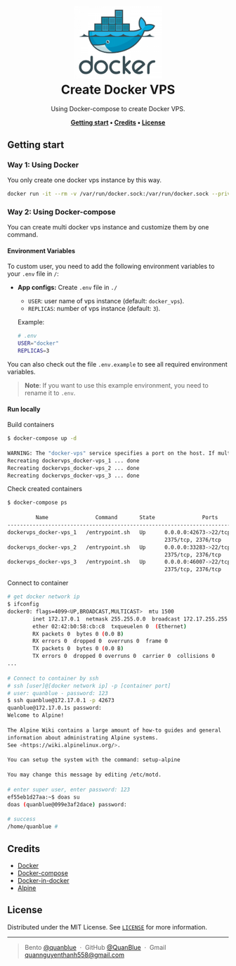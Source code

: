 <h1 align="center">
  <img src="./assets/docker-logo.png" alt="icon" width="200"></img>
  <br>
  <b>Create Docker VPS</b>
</h1>

<p align="center">Using Docker-compose to create Docker VPS.</p>

<p align="center">
  <b>
    <a href="#getting-start">Getting start</a> •
    <a href="#credits">Credits</a> •
    <a href="#license">License</a>
  </b>
</p>

## Getting start

### Way 1: Using Docker

You only create one docker vps instance by this way.

```sh
docker run -it --rm -v /var/run/docker.sock:/var/run/docker.sock --privileged docker:dind sh
```

### Way 2: Using Docker-compose

You can create multi docker vps instance and customize them by one command.

#### Environment Variables

To custom user, you need to add the following environment variables to your `.env` file in `/`:

-  **App configs:** Create `.env` file in `./`

   -  `USER`: user name of vps instance (default: `docker_vps`).
   -  `REPLICAS`: number of vps instance (default: `3`).

   Example:

   ```sh
   # .env
   USER="docker"
   REPLICAS=3
   ```

You can also check out the file `.env.example` to see all required environment variables.

> **Note**: If you want to use this example environment, you need to rename it to `.env`.

#### Run locally

Build containers

```sh
$ docker-compose up -d

WARNING: The "docker-vps" service specifies a port on the host. If multiple containers for this service are created on a single host, the port will clash.
Recreating dockervps_docker-vps_1 ... done
Recreating dockervps_docker-vps_2 ... done
Recreating dockervps_docker-vps_3 ... done
```

Check created containers

```sh
$ docker-compose ps

         Name               Command       State               Ports
--------------------------------------------------------------------------------
dockervps_docker-vps_1   /entrypoint.sh   Up      0.0.0.0:42673->22/tcp,
                                                  2375/tcp, 2376/tcp
dockervps_docker-vps_2   /entrypoint.sh   Up      0.0.0.0:33283->22/tcp,
                                                  2375/tcp, 2376/tcp
dockervps_docker-vps_3   /entrypoint.sh   Up      0.0.0.0:46007->22/tcp,
                                                  2375/tcp, 2376/tcp
```

Connect to container

```sh
# get docker network ip
$ ifconfig
docker0: flags=4099<UP,BROADCAST,MULTICAST>  mtu 1500
        inet 172.17.0.1  netmask 255.255.0.0  broadcast 172.17.255.255
        ether 02:42:b0:58:cb:c8  txqueuelen 0  (Ethernet)
        RX packets 0  bytes 0 (0.0 B)
        RX errors 0  dropped 0  overruns 0  frame 0
        TX packets 0  bytes 0 (0.0 B)
        TX errors 0  dropped 0 overruns 0  carrier 0  collisions 0
...

# Connect to container by ssh
# ssh [user]@[docker network ip] -p [container port]
# user: quanblue - password: 123
$ ssh quanblue@172.17.0.1 -p 42673
quanblue@172.17.0.1s password:
Welcome to Alpine!

The Alpine Wiki contains a large amount of how-to guides and general
information about administrating Alpine systems.
See <https://wiki.alpinelinux.org/>.

You can setup the system with the command: setup-alpine

You may change this message by editing /etc/motd.

# enter super user, enter password: 123
ef55eb1d27aa:~$ doas su
doas (quanblue@099e3af2dace) password:

# success
/home/quanblue #
```

## Credits

-  [Docker](https://www.docker.com/)
-  [Docker-compose](https://docs.docker.com/compose/)
-  [Docker-in-docker](https://hub.docker.com/_/docker)
-  [Alpine](https://alpinelinux.org/)

## License

Distributed under the MIT License. See <a href="../LICENSE">`LICENSE`</a> for more information.

---

> Bento [@quanblue](https://bento.me/quanblue) &nbsp;&middot;&nbsp;
> GitHub [@QuanBlue](https://github.com/QuanBlue) &nbsp;&middot;&nbsp; Gmail quannguyenthanh558@gmail.com
